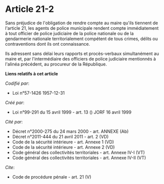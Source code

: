# Article 21-2

Sans préjudice de l'obligation de rendre compte au maire qu'ils tiennent de l'article 21, les agents de police municipale
rendent compte immédiatement à tout officier de police judiciaire de la police nationale ou de la gendarmerie nationale
territorialement compétent de tous crimes, délits ou contraventions dont ils ont connaissance. 

Ils adressent sans délai leurs rapports et procès-verbaux simultanément au maire et, par l'intermédiaire des officiers de
police judiciaire mentionnés à l'alinéa précédent, au procureur de la République.

**Liens relatifs à cet article**

_Codifié par_:

  - Loi n°57-1426 1957-12-31

_Créé par_:

  - Loi n°99-291 du 15 avril 1999 - art. 13 () JORF 16 avril 1999

_Cité par_:

  - Décret n°2000-275 du 24 mars 2000 - art. ANNEXE (Ab)
  - Décret n°2011-444 du 21 avril 2011 - art. 2 (VD)
  - Code de la sécurité intérieure - art. Annexe 1 (VD)
  - Code de la sécurité intérieure - art. Annexe 2 (VD)
  - Code général des collectivités territoriales - art. Annexe IV-I (VT)
  - Code général des collectivités territoriales - art. Annexe IV-II (VT)

_Cite_:

  - Code de procédure pénale - art. 21 (V)
